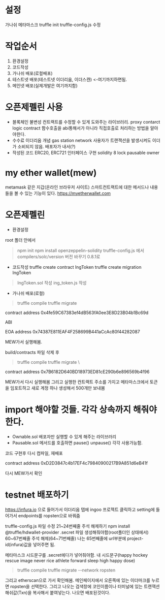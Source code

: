 # 설정

가나쉬
메타마스크
truffle init
truffle-config.js 수정

# 작업순서
1. 환경설정
2. 코드작성
3. 가나쉬 배포(로컬배포)
4. 테스트넷 배포(테스트넷 이더리움, 이더스캔) <-여기까지하면됨.
5. 메인넷 배포(실제개발은 여기까지함)

# 오픈제펠린 사용

- 블록체인 불변성
 컨트랙트를 수정할 수 있게 도와주는 라이브러리.
 proxy contarct logic contract
 함수호출을 abi통해서가 아니라 직접호출로 처리하는 방법을 알아야한다.
- 수수료
 이더리움 개념
 gas station network
 사용자가 트랜잭션을 발생시켜도 이더가 소비되지 않음.
 배포자가 내서(?)
- 작성된 코드
 ERC20, ERC721 인터페이스 구현
 solidity 8
 lock
 pausable
 owner

 # my ether wallet(mew)

 metamask 같은 지갑(온라인 브라우저 사이트)
 스마트컨트랙트에 대한 메서드나 내용들을 볼 수 있는 기능이 있다.
 https://myetherwallet.com

 # 오픈제펠린 
- 환경설정

 root 폴더 안에서 
 > npm init
 > npm install openzeppelin-solidity
 > truffle-config.js 에서 compilers/solc/version 버전 바꾸기 0.8.1로

- 코드작성
 truffle create contract IngToken
 truffle create migration IngToken
 >IngToken.sol 작성
 >ing_token.js 작성


- 가나쉬 배포(로컬)

> truffle compile
> truffle migrate


contract address
0x4fe59C67383ef4dB563fA0ee3E8D23B04b1Bc69d

ABI

EOA address
0x74387E811EAF4F258699B441aCcAc80f44282087

MEW가서 실행해봄.


build/contracts
파일 삭제 후

> truffle compile
> truffle migrate
\

contract address 
0x7B6182D640BD18973ED81cE290b6e896569b4f96

MEW가서 다시 실행해봄
그리고 실행한 컨트랙트 주소를 가지고 메타마스크에서 토큰을 임포트하고 새로 계정 하나 생성해서 500개만 보내봄


# import 해야할 것들. 각각 상속까지 해줘야 한다.

- Ownable.sol
    배포자만 실행할 수 있게 해주는 라이브러리
- Pausable.sol
    메서드를 호출하면 pause() unpause() 각각 사용가능함. 

코드 구현후 다시 컴파일, 재배포

contract address
0xD2D3847c4b17EF4c79840900217B9A851d6eB41f

다시 MEW가서 확인

# testnet 배포하기
https://infura.io 으로 들어가서
이더리움 탭에 ingoo 프로젝트 클릭하고 setting에 들어가서 endpoints를 ropsten으로 바꿔줌


truffle-config.js 파일 수정
21~24번째줄 주석 해제하기
npm install @truffle/hdwallet-provider
.secret 파일 생성해줘야함(root폴더인 상태에서)
60~67번째줄 주석 해제(64~71번째줄)
나는 65번째줄에 url부분에 project-id(infura)값을 넣어주면 됨.

메타마스크 시드문구를
.secret에다가 넣어줘야함.
내 시드문구(happy hockey rescue image never rice athlete forward sleep high happy dose)

> truffle compile
> truffle migrate --network ropsten

그리고 etherscan으로 가서 확인해봄.
메인페이지에서 오른쪽에 있는 이더마크를 누르면 ropsten을 선택한다.
그리고 나오는 검색창에 코인이름이나 터미널에 있는 트랜잭션해쉬값(Txn)을 복사해서 붙여넣는다.
나오면 배포된것이다.